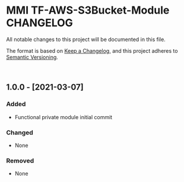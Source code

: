 <!-- VSCode Markdown Exclusions-->
<!-- markdownlint-disable MD024 Multiple Headings with the Same Content-->
# MMI TF-AWS-S3Bucket-Module CHANGELOG

All notable changes to this project will be documented in this file.

The format is based on [Keep a Changelog](https://keepachangelog.com/en/1.0.0/),
and this project adheres to [Semantic Versioning](https://semver.org/spec/v2.0.0.html).

<br>

## 1.0.0 - [2021-03-07]

### Added

- Functional private module initial commit

### Changed

- None

### Removed

- None
